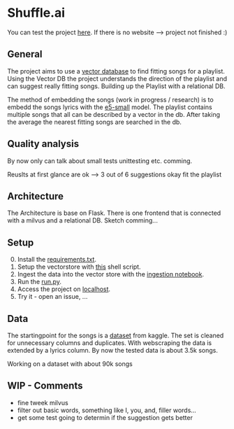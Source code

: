 # Shuffle.ai
You can test the project [here]().
If there is no website --> project not finished :) 

## General
The project aims to use a [vector database](https://milvus.io/docs/install_standalone-docker.md) to find fitting songs for a playlist. Using the Vector DB the project understands the direction of the playlist and can suggest really fitting songs. Building up the Playlist with a relational DB. 

The method of embedding the songs (work in progress / research) is to embedd the songs lyrics with the [e5-small](https://huggingface.co/intfloat/multilingual-e5-small) model. The playlist contains multiple songs that all can be described by a vector in the db. After taking the average the nearest fitting songs are searched in the db. 

## Quality analysis
By now only can talk about small tests unittesting etc. comming.

Reuslts at first glance are ok --> 3 out of 6 suggestions okay fit the playlist

## Architecture
The Architecture is base on Flask. There is one frontend that is connected with a milvus and a relational DB.
Sketch comming...

## Setup
0. Install the [requirements.txt](https://github.com/kirbs-btw/shuffle.ai/blob/main/requirements.txt).
1. Setup the vectorstore with [this](https://github.com/kirbs-btw/shuffle.ai/blob/main/milvus/setup.sh) shell script.
2. Ingest the data into the vector store with the [ingestion notebook](https://github.com/kirbs-btw/shuffle.ai/blob/main/song_data/data_ingestion/data_ingestion.ipynb).
3. Run the [run.py](https://github.com/kirbs-btw/shuffle.ai/blob/main/run.py).
4. Access the project on [localhost](http://localhost:5000/).
5. Try it - open an issue, ...


## Data
The startingpoint for the songs is a [dataset](https://www.kaggle.com/datasets/joebeachcapital/30000-spotify-songs) from kaggle. The set is cleaned for unnecessary columns and duplicates. With webscraping the data is extended by a lyrics column. By now the tested data is about 3.5k songs. 

Working on a dataset with about 90k songs

## WIP - Comments
- fine tweek milvus 
- filter out basic words, something like I, you, and, filler words...
- get some test going to determin if the suggestion gets better
